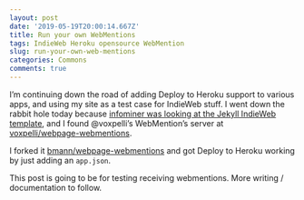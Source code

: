```yaml
---
layout: post
date: '2019-05-19T20:00:14.667Z'
title: Run your own WebMentions
tags: IndieWeb Heroku opensource WebMention
slug: run-your-own-web-mentions
categories: Commons
comments: true
---
```

I’m continuing down the road of adding Deploy to Heroku support to various apps, and using my site as a test case for IndieWeb stuff. I went down the rabbit hole today because [infominer was looking at the Jekyll IndieWeb template](https://github.com/infominer33/indieweb), and I found @voxpelli’s WebMention’s server at [voxpelli/webpage-webmentions](https://github.com/voxpelli/webpage-webmentions).

I forked it [bmann/webpage-webmentions](https://github.com/bmann/webpage-webmentions) and got Deploy to Heroku working by just adding an `app.json`.
<!-- more -->
This post is going to be for testing receiving webmentions. More writing / documentation to follow.
